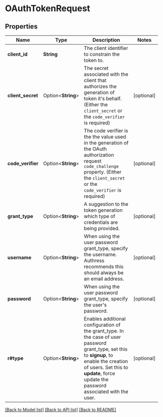 # OAuthTokenRequest

## Properties

Name | Type | Description | Notes
------------ | ------------- | ------------- | -------------
**client_id** | **String** | The client identifier to constrain the token to. | 
**client_secret** | Option<**String**> | The secret associated with the client that authorizes the generation of token it's behalf. (Either the `client_secret` or the `code_verifier` is required) | [optional]
**code_verifier** | Option<**String**> | The code verifier is the the value used in the generation of the OAuth authorization request `code_challenge` property. (Either the `client_secret` or the `code_verifier` is required) | [optional]
**grant_type** | Option<**String**> | A suggestion to the token generation which type of credentials are being provided. | [optional]
**username** | Option<**String**> | When using the user password grant_type, specify the username. Authress recommends this should always be an email address. | [optional]
**password** | Option<**String**> | When using the user password grant_type, specify the user's password. | [optional]
**r#type** | Option<**String**> | Enables additional configuration of the grant_type. In the case of user password grant_type, set this to **signup**, to enable the creation of users. Set this to **update**, force update the password associated with the user. | [optional]

[[Back to Model list]](./README.md#documentation-for-models) [[Back to API list]](./README.md#documentation-for-api-endpoints) [[Back to README]](./README.md)


